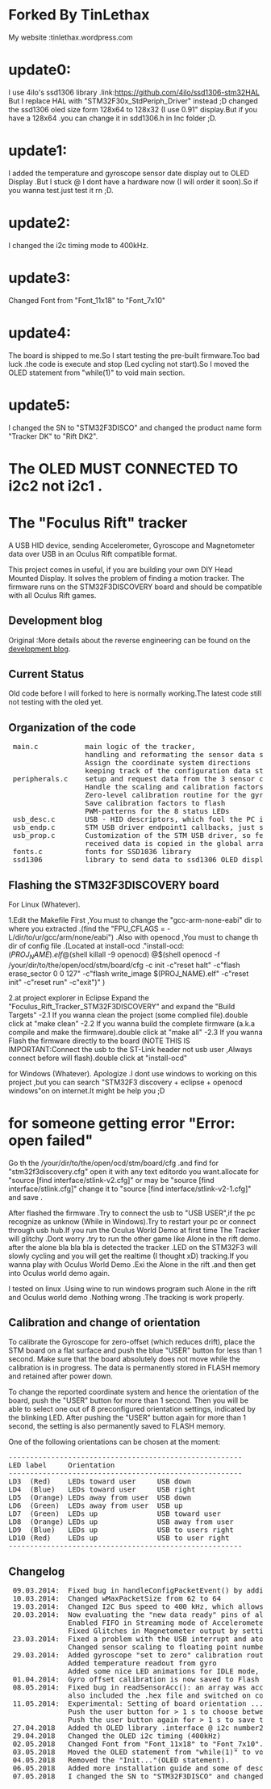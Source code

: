 Forked By TinLethax
=
My website :tinlethax.wordpress.com
# update0:
I use 4ilo's ssd1306 library .link:https://github.com/4ilo/ssd1306-stm32HAL
But I replace HAL with "STM32F30x_StdPeriph_Driver" instead ;D 
changed the ssd1306 oled size form 128x64 to 128x32 (I use 0.91" display.But if you have a 128x64 .you can change it in sdd1306.h in Inc folder ;D.

# update1:
I added the temperature and gyroscope sensor date display out to OLED Display .But I stuck @ I dont have a hardware now (I will order it soon).So if you wanna test.just test it rn ;D.

# update2:
I changed the i2c timing mode to 400kHz.

# update3:
Changed Font from "Font_11x18" to "Font_7x10"

# update4:
The board is shipped to me.So I start testing the pre-built firmware.Too bad luck .the code is execute and stop (Led cycling not start).So I moved the OLED statement from "while(1)" to void main section.

# update5:
I changed the SN to "STM32F3DISCO" and changed the product name form "Tracker DK" to "Rift DK2".

# The OLED MUST CONNECTED TO i2c2 not i2c1 .
The "Foculus Rift" tracker
==========================
A USB HID device, sending Accelerometer, Gyroscope and Magnetometer data over USB in an Oculus Rift compatible format.

This project comes in useful, if you are building your own DIY Head Mounted Display. It solves the problem of finding a motion tracker. The firmware runs on the STM32F3DISCOVERY board and should be compatible with all Oculus Rift games.

Development blog
------------------
Original :More details about the reverse engineering can be found on the [development blog](http://yetifrisstlama.blogspot.fr/2014/03/the-foculus-rift-part-2-reverse.html).

Current Status
------------------
Old code before I will forked to here is normally working.The latest code still not testing with the oled yet.

Organization of the code
-------------------------
<pre>
 main.c           main logic of the tracker,
                  handling and reformating the sensor data stream and packing it into 62 byte packets to be sent over USB,
                  Assign the coordinate system directions
                  keeping track of the configuration data structures which the libOVR might send and request
 peripherals.c    setup and request data from the 3 sensor chips over SPI and I2C
                  Handle the scaling and calibration factors, so the headtracker moves in the right way
                  Zero-level calibration routine for the gyroscope
                  Save calibration factors to flash
                  PWM-patterns for the 8 status LEDs
 usb_desc.c       USB - HID descriptors, which fool the PC into thinking that there is an Oculus RIft corrected
 usb_endp.c       STM USB driver endpoint1 callbacks, just sets some global flags to inform the main routine when there is new data
 usb_prop.c       Customization of the STM USB driver, so feature reports can be sent and received
                  received data is copied in the global array featureReportData[] and then processed by the main loop
 fonts.c          fonts for SSD1036 library
 ssd1306          library to send data to ssd1306 OLED display.send out from i2c number 2 port.                    
</pre>

Flashing the STM32F3DISCOVERY board
------------------------------------
For Linux (Whatever).

1.Edit the Makefile First ,You must to change the "gcc-arm-none-eabi" dir to where you extracted .(find the "FPU_CFLAGS 	= -L/dir/to/ur/gcc/arm/none/eabi") .Also with openocd ,You must to change th dir of config file .(Located at install-ocd ."install-ocd: $(PROJ_NAME).elf
	@$(shell killall -9 openocd)
	@$(shell openocd -f /your/dir/to/the/open/ocd/stm/board/cfg -c init -c"reset halt" -c"flash erase_sector 0 0 127" -c"flash write_image $(PROJ_NAME).elf" -c"reset init" -c"reset run" -c"exit")" )

2.at project explorer in Eclipse Expand the "Foculus_Rift_Tracker_STM32F3DISCOVERY" and expand the "Build Targets" 
-2.1 If you wanna clean the project (some complied file).double click at "make clean" 
-2.2 If you wanna build the complete firmware (a.k.a compile and make the firmware).double click at "make all"
-2.3 If you wanna Flash the firmware directly to the board (NOTE THIS IS IMPORTANT:Connect the usb to the ST-Link header not usb user ,Always connect before will flash).double click at "install-ocd"

for Windows (Whatever).
Apologize .I dont use windows to working on this project ,but you can search "STM32F3 discovery + eclipse + openocd windows"on on internet.It might be help you ;D

# for someone getting error "Error: open failed"
Go th the /your/dir/to/the/open/ocd/stm/board/cfg .and find for "stm32f3discovery.cfg"
open it with any text editordo you want.allocate for "source [find interface/stlink-v2.cfg]" or may be "source [find interface/stlink.cfg]" change it to "source [find interface/stlink-v2-1.cfg]" and save .

After flashed the firmware .Try to connect the usb to "USB USER",if the pc recognize as unknow (While in Windows).Try to restart your pc or connect through usb hub.If you run the Oculus World Demo at first time The Tracker will glitchy .Dont worry .try to run the other game like Alone in the rift demo. after the alone bla bla bla is detected the tracker .LED on the STM32F3 will slowly cycling and you will get the realtime (I thought xD) tracking.If you wanna play with Oculus World Demo .Exi the Alone in the rift .and then get into Oculus world demo again.

I tested on linux .Using wine to run windows program such Alone in the rift and Oculus world demo .Nothing wrong .The tracking is work properly.

Calibration and change of orientation
--------------------------------------
To calibrate the Gyroscope for zero-offset (which reduces drift), place the STM board on a flat surface
and push the blue "USER" button for less than 1 second. Make sure that
the board absolutely does not move while the calibration is in progress. The data is permanently stored
in FLASH memory and retained after power down.

To change the reported coordinate system and hence the orientation of the board, push the "USER" button
for more than 1 second. Then you will be able to select one out of 8 preconfigured orientation settings,
indicated by the blinking LED. After pushing the "USER" button again for more than 1 second, the setting
is also permanently saved to FLASH memory.

One of the following orientations can be chosen at the moment:
<pre>
-------------------------------------------------------
LED label     Orientation
-------------------------------------------------------
LD3  (Red)    LEDs toward user     USB down
LD4  (Blue)   LEDs toward user     USB right
LD5  (Orange) LEDs away from user  USB down
LD6  (Green)  LEDs away from user  USB up
LD7  (Green)  LEDs up              USB toward user
LD8  (Orange) LEDs up              USB away from user
LD9  (Blue)   LEDs up              USB to users right
LD10 (Red)    LEDs up              USB to user right
-------------------------------------------------------
</pre>

Changelog
--------------------------------
<pre>
 09.03.2014:  Fixed bug in handleConfigPacketEvent() by adding break; statements (data rate was always 1 ms before)
 10.03.2014:  Changed wMaxPacketSize from 62 to 64
 19.03.2014:  Changed I2C Bus speed to 400 kHz, which allows to read all 3 sensors in 0.65 ms  (before it was > 2 ms)
 20.03.2014:  Now evaluating the "new data ready" pins of all 3 sensors (improves timing a lot, reduces jitter)
              Enabled FIFO in Streaming mode of Accelerometer and Gyro (no samples will be lost!)
              Fixed Glitches in Magnetometer output by setting it to 75 Hz measurement rate (was 220 Hz before)
 23.03.2014:  Fixed a problem with the USB interrupt and atomic access, not allowing the tracker to change sensor scale
              Changed sensor scaling to floating point numbers and scaled to values as expected from the SDK
 29.03.2014:  Added gyroscope "set to zero" calibration routine (Press the user button on the STM board and keep it very still)
              Added temperature readout from gyro
              Added some nice LED animations for IDLE mode, Tracker running mode and Calibration mode
 01.04.2014:  Gyro offset calibration is now saved to Flash at address 0x08006000 and hence retained after power off
 08.05.2014:  Fixed bug in readSensorAcc(): an array was accessed outside its boundaries.
              also included the .hex file and switched on compiler optimizations
 11.05.2014:  Experimental: Setting of board orientation ...
              Push the user button for > 1 s to choose between 8 preconfigured orientation settings
              Push the user button again for > 1 s to save the setting to FLASH memory
 27.04.2018   Added th OLED library .interface @ i2c number2 .OLED display .e-compass temperature and gyroscope data
 29.04.2018   Changed the OLED i2c timing (400kHz)
 02.05.2018   Changed Font from "Font_11x18" to "Font_7x10".I hope the fonts still readable xD.
 03.05.2018   Moved the OLED statement from "while(1)" to void main section.
 04.05.2018   Removed the "Init..."(OLED statement).
 06.05.2018   Added more installation guide and some of descriptions
 07.05.2018   I changed the SN to "STM32F3DISCO" and changed the product name form "Tracker DK" to "Rift DK2".
